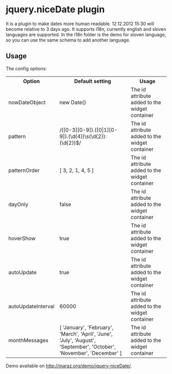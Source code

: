 jquery.niceDate plugin
======================

It is a plugin to make dates more human readable. 12.12.2012 15:30 will become relative to 3 days ago. It supports i18n, 
currently english and sloven languages are supported. In the i18n folder is the demo for sloven language, so you can use the same schema 
to add another language.

Usage
-----

The config options:

<table>
	<tr>
		<th>Option</th><th>Default setting</th><th>Usage</th>
	</tr>
	<tr>
		<td>nowDateObject</td><td>new Date()</td><td>The id attribute added to the widget container</td>
	</tr>
	<tr>
		<td>pattern</td><td>/([0-3][0-9]).([0|1][0-9]).(\d{4})\s(\d{2}):(\d{2})$/</td><td>The id attribute added to the widget container</td>
	</tr>
	<tr>
		<td>patternOrder</td><td>[ 3, 2, 1, 4, 5 ]</td><td>The id attribute added to the widget container</td>
	</tr>
	<tr>
		<td>dayOnly</td><td>false</td><td>The id attribute added to the widget container</td>
	</tr>
	<tr>
		<td>hoverShow</td><td>true</td><td>The id attribute added to the widget container</td>
	</tr>
	<tr>
		<td>autoUpdate</td><td>true</td><td>The id attribute added to the widget container</td>
	</tr>
	<tr>
		<td>autoUpdateInterval</td><td>60000</td><td>The id attribute added to the widget container</td>
	</tr>
	<tr>
		<td>monthMessages</td><td>[ 'January', 'February', 'March', 'April', 'June', 'July', 'August', 'September', 'October', 'November', 'December' ]</td><td>The id attribute added to the widget container</td>
	</tr>
</table>


Demo available on http://maraz.org/demo/jquery-niceDate/.
